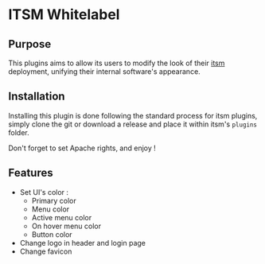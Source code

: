 # ITSM Whitelabel

## Purpose

This plugins aims to allow its users to modify the look of their [itsm](https://github.com/itsmng/itsm-ng) deployment, unifying their internal software's appearance.

## Installation

Installing this plugin is done following the standard process for itsm plugins, simply clone the git or download a release and place it within itsm's `plugins` folder.

Don't forget to set Apache rights, and enjoy !

## Features

 * Set UI's color : 
    * Primary color
    * Menu color
    * Active menu color
    * On hover menu color
    * Button color
 * Change logo in header and login page
 * Change favicon
